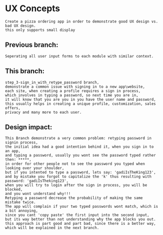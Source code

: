 # UX Concepts
    Create a pizza ordering app in order to demonstrate good UX design vs. bad UX design.
    this only supports small display

## Previous branch: 
    Seperating all user input forms to each module with similar context.

## This branch: 
    step_3-sign_in_with_retype_password branch, 
    demonstrate a common issue with signing in to a new app\website, 
    each site, when creating a profile requires a sign in process, 
    which involves in typing a password, so next time you are in, 
    it will know that you are you in you have the user name and password, 
    this usually helps in creating a unique profile, customization, sales offers, 
    privacy and many more to each user.

## Design impact: 
    This Branch demonstrate a very common problem: retyping password in signin process, 
    the initial idea had a good intention behind it, when you sign in to an app, 
    and typing a password, usually you wont see the password typed rather then: *****, 
    in order for other people not to see the password you typed when looking over your shoulder, 
    but if you intented to type a password, lets say: 'gadiIsTheKing123', 
    and by mistake you forgot to capitalize the 'k' thus resulting with password: 'gadiIsTheking123', 
    when you will try to login after the sign in process, you will be blocked, 
    and you wont understand why!!! 
    Retyping a password decrease the probability of making the same mistake twice. 
    The app will complain if your two typed passwords wont match, which is a bit annoying, 
    since you cant 'copy paste' the first input into the second input, 
    but its way better than not understanding why the app blocks you out.
    this approach is part good and part bad, since there is a better way, 
    which will be explained in the next branch.
